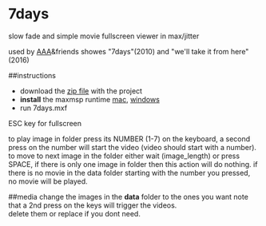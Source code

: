 # 7days
slow fade and simple movie fullscreen viewer in max/jitter  

used by [AAA](www.ashbela.com)&friends showes "7days"(2010) and "we'll take it from here"(2016)

##instructions
* download the [zip file](https://github.com/5shekel/7days/archive/master.zip) with the project
* <b>install</b> the maxmsp runtime [mac](https://akiaj5esl75o5wbdcv2a-maxmspjitter.s3.amazonaws.com/Max6110_150402_runtime.dmg),  [windows](https://cycling74.com/thanks-for-downloading-max6/?version=max610-win-x86)
* run 7days.mxf

ESC key for fullscreen

to play image in folder press its NUMBER  (1-7) on the keyboard, a second press on the number will start the video (video should start with a number). to move to next image in the folder either wait (image_length) or  press SPACE, if there is only one image in folder then this action will do nothing. if there is no movie in the data folder starting with the number you pressed, no movie will be played.

##media
change the images in the <b>data</b> folder to the ones you want 
note that a 2nd press on the keys will trigger the videos.  
delete them or replace if you dont need.
